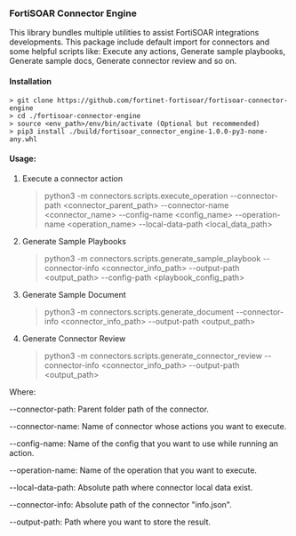 ### FortiSOAR Connector Engine

This library bundles multiple utilities to assist FortiSOAR integrations developments. This package include default import for 
connectors and some helpful scripts like: Execute any actions, Generate sample playbooks, Generate sample docs,
Generate connector review and so on.

#### Installation
    > git clone https://github.com/fortinet-fortisoar/fortisoar-connector-engine
    > cd ./fortisoar-connector-engine
    > source <env_path>/env/bin/activate (Optional but recommended)
    > pip3 install ./build/fortisoar_connector_engine-1.0.0-py3-none-any.whl

#### Usage:
1. Execute a connector action
    > python3 -m connectors.scripts.execute_operation --connector-path <connector_parent_path> --connector-name <connector_name> --config-name <config_name> --operation-name <operation_name> --local-data-path <local_data_path>
    
2. Generate Sample Playbooks
    > python3 -m connectors.scripts.generate_sample_playbook --connector-info <connector_info_path> --output-path <output_path> --config-path <playbook_config_path>

3. Generate Sample Document
   > python3 -m connectors.scripts.generate_document --connector-info <connector_info_path> --output-path <output_path>

4. Generate Connector Review
   > python3 -m connectors.scripts.generate_connector_review --connector-info <connector_info_path> --output-path <output_path>

Where:

--connector-path: Parent folder path of the connector.

--connector-name: Name of connector whose actions you want to execute.

--config-name: Name of the config that you want to use while running an action.

--operation-name: Name of the operation that you want to execute.

--local-data-path: Absolute path where connector local data exist.

--connector-info: Absolute path of the connector "info.json".

--output-path: Path where you want to store the result.



